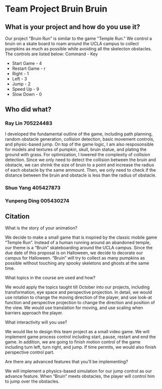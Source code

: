 # Team Project Bruin Bruin

## What is your project and how do you use it?
Our project "Bruin Run" is similar to the game "Temple Run." We control a bruin on a skate board to roam around the UCLA campus to collect pumpkins as much as possible while avoiding all the skelecton obstacles. The controls are listed below:
  Command - Key
* Start Game - 4
* Restart Game - r
* Right   - 1
* Left    - 3
* Jump    - 2
* Speed Up - 9
* Slow Down - 0
## Who did what?

### Ray Lin      705224483
  I developed the fundamental outline of the game, including path planning, random obstacle generation, collision detection, basic movement controls, and physic-based jump. On top of the game logic, I am also resposonsible for models and textures of pumpkin, skull, bruin statue, and plating the ground with grass. 
  For optimization, I lowered the complexity of collision detection. Since we only need to detect the collision between the bruin and obstacle, we can shrink the size of bruin to a point and increase the radius of each obstacle by the same ammount. Then, we only need to check if the distance between the bruin and obstacle is less than the radius of obstacle.  

### Shuo Yang    405427873

### Yunpeng Ding 005430274

## Citation


What is the story of your animation?

We decide to make a small game that is inspired by the classic mobile game “Temple Run”. Instead of a human running around an abandoned temple, our theme is a “Bruin” skateboarding around the UCLA campus. Since the due date of this proposal is on Halloween, we decide to decorate our campus for Halloween. “Bruin” will try to collect as many pumpkins as possible without touching any spooky skeletons and ghosts at the same time.

What topics in the course are used and how?

We would apply the topics taught till October into our projects, including transformation, eye space and perspective projection. In detail, we would use rotation to change the moving direction of the player, and use look-at function and perspective projection to change the direction and position of the view. We would use translation for moving, and use scaling when barriers approach the player.

What interactivity will you use?

We would like to design this team project as a small video game. We will implement game process control including start, pause, restart and end the game. In addition, we are going to finish motion control of the game including turn left, turn right, and jump. If time permits, we would also finish perspective control part.

Are there any advanced features that you’ll be implementing?

We will implement a physics-based simulation for our jump control as our advance feature. When “Bruin” meets obstacles, the player will control him to jump over the obstacles.
